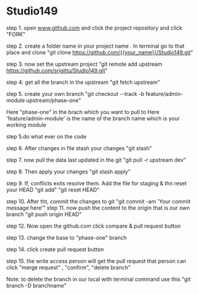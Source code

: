 # Studio149


step 1. open www.github.com and click the project repository and click "FORK"

step 2. create a folder name in your project name . In terminal go to that place and clone
	"git clone https://github.com/{{your_name}}/Studio149.git"

step 3. now set the upstream project
	"git remote add upstream https://github.com/srigittu/Studio149.git"

step 4: get all the branch in the upstream
	"git fetch upstream"

step 5. create your own branch 
	"git checkout --track -b feature/admin-module upstream/phase-one"

Here "phase-one" in the brach which you want to pull to
Here 'feature/admin-module' is the name of the branch name which is your working module

step 5.do what ever on the code

step 6. After changes in file stash your changes
	"git stash"

step 7. now pull the data last updated in the git
	"git pull -r upstream dev"

step 8. Then apply your changes
	"git stash apply"

step 9. If, conflicts exits resolve them. Add the file for staging & thn reset your HEAD
	"git add"
	"git reset HEAD"

step 10. After tht, commit the changes to git
	"git commit -am 'Your commit message here'"
step 11. now push the content to the origin that is our own branch
	"git push origin HEAD"

step 12. Now open the github.com
click  compare & pull request button 

step 13.  change the base to "phase-one" branch

step 14. click create pull request button

step 15. the write access person will get the pull request
that person can click "merge request" , "confirm", "delete branch"


Note: to delete the branch in our local with terminal command  use this
	"git branch -D branchname"
